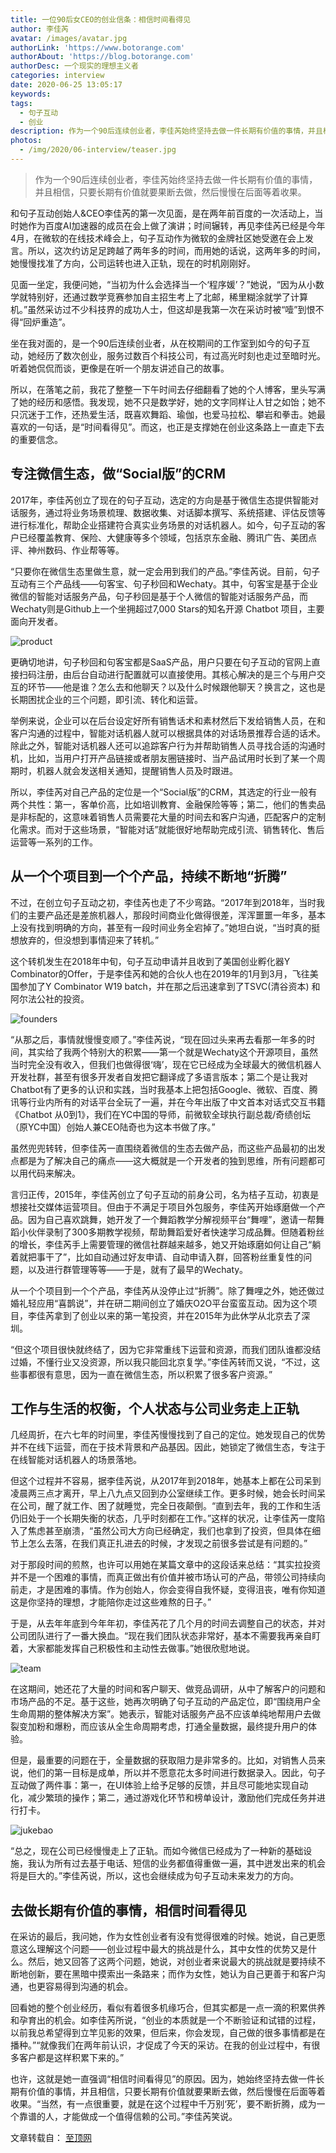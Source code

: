```yaml
---
title: 一位90后女CEO的创业信条：相信时间看得见
author: 李佳芮
avatar: /images/avatar.jpg
authorLink: 'https://www.botorange.com'
authorAbout: 'https://blog.botorange.com'
authorDesc: 一个现实的理想主义者
categories: interview
date: 2020-06-25 13:05:17
keywords:
tags: 
  - 句子互动
  - 创业
description: 作为一个90后连续创业者，李佳芮始终坚持去做一件长期有价值的事情，并且相信，只要长期有价值就要果断去做，然后慢慢在后面等着收果。
photos:
  - /img/2020/06-interview/teaser.jpg
---
```


> 作为一个90后连续创业者，李佳芮始终坚持去做一件长期有价值的事情，并且相信，只要长期有价值就要果断去做，然后慢慢在后面等着收果。

和句子互动创始人&CEO李佳芮的第一次见面，是在两年前百度的一次活动上，当时她作为百度AI加速器的成员在会上做了演讲；时间辗转，再见李佳芮已经是今年4月，在微软的在线技术峰会上，句子互动作为微软的金牌社区她受邀在会上发言。所以，这次约访足足跨越了两年多的时间，而用她的话说，这两年多的时间，她慢慢找准了方向，公司运转也进入正轨，现在的时机刚刚好。

见面一坐定，我便问她，“当初为什么会选择当一个‘程序媛’？”她说，“因为从小数学就特别好，还通过数学竞赛参加自主招生考上了北邮，稀里糊涂就学了计算机。”虽然采访过不少科技界的成功人士，但这却是我第一次在采访时被“噎”到恨不得“回炉重造”。

坐在我对面的，是一个90后连续创业者，从在校期间的工作室到如今的句子互动，她经历了数次创业，服务过数百个科技公司，有过高光时刻也走过至暗时光。听着她侃侃而谈，更像是在听一个朋友讲述自己的故事。

所以，在落笔之前，我花了整整一下午时间去仔细翻看了她的个人博客，里头写满了她的经历和感悟。我发现，她不只是数学好，她的文字同样让人甘之如饴；她不只沉迷于工作，还热爱生活，既喜欢舞蹈、瑜伽，也爱马拉松、攀岩和拳击。她最喜欢的一句话，是“时间看得见”。而这，也正是支撑她在创业这条路上一直走下去的重要信念。

## 专注微信生态，做“Social版”的CRM

2017年，李佳芮创立了现在的句子互动，选定的方向是基于微信生态提供智能对话服务，通过将业务场景梳理、数据收集、对话脚本撰写、系统搭建、评估反馈等进行标准化，帮助企业搭建符合真实业务场景的对话机器人。如今，句子互动的客户已经覆盖教育、保险、大健康等多个领域，包括京东金融、腾讯广告、美团点评、神州数码、作业帮等等。

“只要你在微信生态里做生意，就一定会用到我们的产品。”李佳芮说。目前，句子互动有三个产品线——句客宝、句子秒回和Wechaty。其中，句客宝是基于企业微信的智能对话服务产品，句子秒回是基于个人微信的智能对话服务产品，而Wechaty则是Github上一个坐拥超过7,000 Stars的知名开源 Chatbot 项目，主要面向开发者。

![product](/img/2020/06-interview/product.png)

更确切地讲，句子秒回和句客宝都是SaaS产品，用户只要在句子互动的官网上直接扫码注册，由后台自动进行配置就可以直接使用。其核心解决的是三个与用户交互的环节——他是谁？怎么去和他聊天？以及什么时候跟他聊天？换言之，这也是长期困扰企业的三个问题，即引流、转化和运营。

举例来说，企业可以在后台设定好所有销售话术和素材然后下发给销售人员，在和客户沟通的过程中，智能对话机器人就可以根据具体的对话场景推荐合适的话术。除此之外，智能对话机器人还可以追踪客户行为并帮助销售人员寻找合适的沟通时机，比如，当用户打开产品链接或者朋友圈链接时、当产品试用时长到了某一个周期时，机器人就会发送相关通知，提醒销售人员及时跟进。

所以，李佳芮对自己产品的定位是一个“Social版”的CRM，其选定的行业一般有两个共性：第一，客单价高，比如培训教育、金融保险等等；第二，他们的售卖品是非标配的，这意味着销售人员需要花大量的时间去和客户沟通，匹配客户的定制化需求。而对于这些场景，“智能对话”就能很好地帮助完成引流、销售转化、售后运营等一系列的工作。

## 从一个个项目到一个个产品，持续不断地“折腾”

不过，在创立句子互动之初，李佳芮也走了不少弯路。“2017年到2018年，当时我们的主要产品还是差旅机器人，那段时间商业化做得很差，浑浑噩噩一年多，基本上没有找到明确的方向，甚至有一段时间业务全宕掉了。”她坦白说，“当时真的挺想放弃的，但没想到事情迎来了转机。”

这个转机发生在2018年中旬，句子互动申请并且收到了美国创业孵化器Y Combinator的Offer，于是李佳芮和她的合伙人也在2019年的1月到3月，飞往美国参加了Y Combinator W19 batch，并在那之后迅速拿到了TSVC(清谷资本) 和阿尔法公社的投资。

![founders](/img/2020/06-interview/founders.jpg)

“从那之后，事情就慢慢变顺了。”李佳芮说，“现在回过头来再去看那一年多的时间，其实给了我两个特别大的积累——第一个就是Wechaty这个开源项目，虽然当时完全没有收入，但我们也做得很‘嗨’，现在它已经成为全球最大的微信机器人开发社群，甚至有很多开发者自发把它翻译成了多语言版本；第二个是让我对Chatbot有了更多的认识和实践，当时我基本上把包括Google、微软、百度、腾讯等行业内所有的对话平台全玩了一遍，并在今年出版了中文首本对话式交互书籍《Chatbot 从0到1》，我们在YC中国的导师，前微软全球执行副总裁/奇绩创坛（原YC中国）创始人兼CEO陆奇也为这本书做了序。”

虽然兜兜转转，但李佳芮一直围绕着微信的生态去做产品，而这些产品最初的出发点都是为了解决自己的痛点——这大概就是一个开发者的独到思维，所有问题都可以用代码来解决。

言归正传，2015年，李佳芮创立了句子互动的前身公司，名为桔子互动，初衷是想接社交媒体运营项目。但由于不满足于项目外包服务，李佳芮开始琢磨做一个产品。因为自己喜欢跳舞，她开发了一个舞蹈教学分解视频平台“舞哩”，邀请一帮舞蹈小伙伴录制了300多期教学视频，帮助舞蹈爱好者快速学习成品舞。但随着粉丝的增长，李佳芮手上需要管理的微信社群越来越多，她又开始琢磨如何让自己“躺着就把事干了”，比如自动通过好友申请、自动申请入群，回答粉丝重复性的问题，以及进行群管理等等——于是，就有了最早的Wechaty。

从一个个项目到一个个产品，李佳芮从没停止过“折腾”。除了舞哩之外，她还做过婚礼轻应用“喜鹊说”，并在研二期间创立了婚庆O2O平台蛮蛮互动。因为这个项目，李佳芮拿到了创业以来的第一笔投资，并在2015年为此休学从北京去了深圳。

“但这个项目很快就终结了，因为它非常重线下运营和资源，而我们团队谁都没结过婚，不懂行业又没资源，所以我只能回北京复学。”李佳芮转而又说，“不过，这些事都很有意思，因为一直在微信生态，所以积累了很多客户资源。”

## 工作与生活的权衡，个人状态与公司业务走上正轨

几经周折，在六七年的时间里，李佳芮慢慢找到了自己的定位。她发现自己的优势并不在线下运营，而在于技术背景和产品基因。因此，她锁定了微信生态，专注于在线智能对话机器人的场景落地。

但这个过程并不容易，据李佳芮说，从2017年到2018年，她基本上都在公司呆到凌晨两三点才离开，早上八九点又回到办公室继续工作。更多时候，她会长时间呆在公司，醒了就工作、困了就睡觉，完全日夜颠倒。“直到去年，我的工作和生活仍旧处于一个长期失衡的状态，几乎时刻都在工作。”这样的状况，让李佳芮一度陷入了焦虑甚至崩溃，“虽然公司大方向已经确定，我们也拿到了投资，但具体在细节上怎么去落，在我们真正扎进去的时候，才发现之前很多尝试是有问题的。”

对于那段时间的煎熬，也许可以用她在某篇文章中的这段话来总结：“其实拉投资并不是一个困难的事情，而真正做出有价值并被市场认可的产品，带领公司持续向前走，才是困难的事情。作为创始人，你会变得自我怀疑，变得沮丧，唯有你知道这是你坚持的理想，才能陪你走过这些难熬的日子。”

于是，从去年年底到今年年初，李佳芮花了几个月的时间去调整自己的状态，并对公司团队进行了一番大换血。“现在我们团队状态非常好，基本不需要我再亲自盯着，大家都能发挥自己积极性和主动性去做事。”她很欣慰地说。

![team](/img/2020/06-interview/team.jpg)

在这期间，她还花了大量的时间和客户聊天、做竞品调研，从中了解客户的问题和市场产品的不足。基于这些，她再次明确了句子互动的产品定位，即“围绕用户全生命周期的整体解决方案”。她表示，智能对话服务产品不应该单纯地帮用户去做裂变加粉和爆粉，而应该从全生命周期考虑，打通全量数据，最终提升用户的体验。

但是，最重要的问题在于，全量数据的获取阻力是非常多的。比如，对销售人员来说，他们的第一目标是成单，所以并不愿意花太多时间进行数据录入。因此，句子互动做了两件事：第一，在UI体验上给予足够的反馈，并且尽可能地实现自动化，减少繁琐的操作；第二，通过游戏化环节和榜单设计，激励他们完成任务并进行打卡。

![jukebao](/img/2020/06-interview/jukebao.png)

“总之，现在公司已经慢慢走上了正轨。而如今微信已经成为了一种新的基础设施，我认为所有过去基于电话、短信的业务都值得重做一遍，其中迸发出来的机会将是巨大的。”李佳芮说，所以，这也会继续成为句子互动未来发力的方向。

## 去做长期有价值的事情，相信时间看得见

在采访的最后，我问她，作为女性创业者有没有觉得很难的时候。她说，自己更愿意这么理解这个问题——创业过程中最大的挑战是什么，其中女性的优势又是什么。然后，她又回答了这两个问题，她说，对创业者来说最大的挑战就是要持续不断地创新，要在黑暗中摸索出一条路来；而作为女性，她认为自己更善于和客户沟通，也更容易得到沟通的机会。

回看她的整个创业经历，看似有着很多机缘巧合，但其实都是一点一滴的积累供养和孕育出的机会。如李佳芮所说，“创业的本质就是一个不断验证和试错的过程，以前我总希望得到立竿见影的效果，但后来，你会发现，自己做的很多事情都是在播种。”“就像我们在两年前认识，才促成了今天的采访。在我的创业过程中，有很多客户都是这样积累下来的。”

也许，这就是她一直强调“相信时间看得见”的原因。因为，她始终坚持去做一件长期有价值的事情，并且相信，只要长期有价值就要果断去做，然后慢慢在后面等着收果。“当然，有一点很重要，就是在这个过程中千万别‘死’，要不断折腾，成为一个靠谱的人，才能做成一个值得信赖的公司。”李佳芮笑说。

文章转载自： [至顶网](http://soft.zhiding.cn/software_zone/2020/0617/3127076.shtml)
